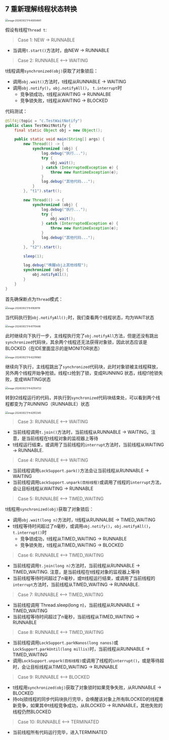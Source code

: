 ## 7 重新理解线程状态转换

<img src="../images/concurrency/46.png" alt="image-20240302下午40054841" style="zoom:50%;" />

假设有线程`Thread t`:

> Case 1: NEW -> RUNNABLE

- 当调用`t.start()`方法时，由NEW -> RUNNABLE

> Case 2: RUNNABLE <--> WAITING

t线程调用`synchronized(obj)`获取了对象锁后：

- 调用`obj.wait()`方法时，t线程从RUNNABLE -> WAITING
- 调用`obj.notify()`，`obj.notifyAll()`， `t.interrupt`时
  - 竞争锁成功，t线程从WAITING -> RUNNALBE
  - 竞争锁失败，t线程从WAITING -> BLOCKED

代码测试：

```java
@Slf4j(topic = "c.TestWaitNotify")
public class TestWaitNotify {
    final static Object obj = new Object();

    public static void main(String[] args) {
        new Thread(() -> {
            synchronized (obj) {
                log.debug("执行...");
                try {
                    obj.wait();
                } catch (InterruptedException e) {
                    throw new RuntimeException(e);
                }
                log.debug("其他代码...");
            }
        }, "t1").start();

        new Thread(() -> {
            synchronized (obj) {
                log.debug("执行...");
                try {
                    obj.wait();
                } catch (InterruptedException e) {
                    throw new RuntimeException(e);
                }
                log.debug("其他代码...");
            }
        }, "t2").start();

        sleep(1);

        log.debug("唤醒obj上其他线程");
        synchronized (obj) {
            obj.notifyAll();
        }
    }
}
```

首先确保断点为`Thread`模式：

<img src="../images/concurrency/48.png" alt="image-20240302下午41826119" style="zoom: 50%;" />

当代码执行到`obj.notifyAll();`时，我们查看两个线程状态，均为WAIT状态

<img src="../images/concurrency/47.png" alt="image-20240302下午41710446" style="zoom:50%;" />

此时继续向下执行一步，主线程执行完了`obj.notifyAll`方法，但是还没有跳出`synchronized`代码块，其余两个线程还无法获得对象锁，因此状态应该是BLOCKED（在IDE里面显示的是MONITOR状态）

<img src="../images/concurrency/49.png" alt="image-20240302下午42219560" style="zoom:50%;" />

继续向下执行，主线程跳出了`synchronized`代码块，此时对象锁被主线程释放，另外两个线程开始争抢锁。线程`t2`抢到了锁，变成RUNNING 状态，线程t1抢锁失败，变成WAITING状态

<img src="../images/concurrency/50.png" alt="image-20240302下午42554722" style="zoom:50%;" />

转到t2线程运行的代码，并执行到`synchronized`代码块结束处，可以看到两个线程都变为了RUNNING（RUNNABLE）状态

<img src="../images/concurrency/51.png" alt="image-20240302下午42912345" style="zoom:50%;" />

> Case 3:  RUNNABLE <--> WAITING

- 当前线程调用`t.join()`方法时，当前线程从RUNNABLE -> WAITING。注意，是当前线程在t线程对象的监视器上等待
- t线程运行结束，或调用了当前线程的`interrupt`方法时，当前线程从WAITING -> RUNNABLE.

> Case 4: RUNNABLE <--> WAITING

- 当前线程调用`LockSupport.park()`方法会让当前线程从RUNNABLE -> WAITING
- 当前线程调用`LockSupport.unpark(目标线程)`或调用了线程的`interrupt`方法，会让目标线程从WAITING -> RUNNABLE

> Case 5: RUNNALBE <--> TIMED_WAITING

t线程用`synchronized(obj)`获取了对象锁后：

- 调用`obj.wait(long n)`方法时，t线程从RUNNALBE -> TIMED_WAITING
- t线程等待时间超过了n毫秒，或调用`obj.notify()`，`obj.notifyAll()`，`t.interrupt()`时
  - 竞争锁成功，t线程从TIMED_WAITING -> RUNNABLE
  - 竞争锁失败，t线程从TIMED_WAITING -> BLOCKED

> Case 6: RUNNABLE <--> TIMED_WAITING

- 当前线程调用`t.join(long n)`方法时，当前线程从RUNNABLE -> TIMED_WAITING. 注意，是当前线程在t线程对象的监视器上等待
- 当前线程等待时间超过了n毫秒，或tt线程运行结束，或调用了当前线程的`interrupt`方法时，当前线程从TIMED_WAITING -> RUNNABLE.

> Case 7: RUNNABLE <--> TIMED_WAITING

- 当前线程调用`Thread.sleep(long n)，当前线程从RUNNABLE -> TIMED_WAITING
- 当前线程等待时间超过了n毫秒，当前线程从TIMED_WAITING -> RUNNABLE

> Case 8: RUNNABLE <--> TIMED_WAITING

- 当前线程调用`LockSupport.parkNanos(long nanos)`或`LockSupport.parkUntil(long millis)`时，当前线程从RUNNABLE -> TIMED_WAITING
- 调用`LockSupport.unpark(目标线程)`或调用了线程的`interrupt()`，或是等待超时，会让目标线程从TIMED_WAITING -> RUNNABLE

> Case 9: RUNNABLE <--> BLOCKED

- t线程用`synchronized(obj)`获取了对象锁时如果竞争失败，从RUNNABLE -> BLOCKED
- 持obj锁线程的同步代码块执行完毕，会唤醒该对象上所有BLOCKED的线程重新竞争，如果其中t线程竞争成功，从BLOCKED -> RUNNABLE，其他失败的线程仍然BLOCKED

> Case 10: RUNNABLE <--> TERMINATED

- 当前线程所有代码运行完毕，进入TERMINATED